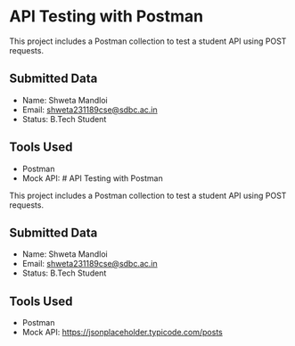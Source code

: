 # API Testing with Postman

This project includes a Postman collection to test a student API using POST requests.

## Submitted Data
- Name: Shweta Mandloi
- Email: shweta231189cse@sdbc.ac.in
- Status: B.Tech Student

## Tools Used
- Postman
- Mock API: # API Testing with Postman

This project includes a Postman collection to test a student API using POST requests.

## Submitted Data
- Name: Shweta Mandloi
- Email: shweta231189cse@sdbc.ac.in
- Status: B.Tech Student

## Tools Used
- Postman
- Mock API: https://jsonplaceholder.typicode.com/posts

